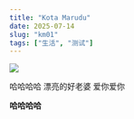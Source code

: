 ```yaml
---
title: "Kota Marudu"
date: 2025-07-14
slug: "km01"
tags: ["生活", "测试"]
---
```

![](https://prod-files-secure.s3.us-west-2.amazonaws.com/112d0858-5090-4d34-a606-b75eb8d65fd2/c7b45876-473c-4fb6-85d3-cb84a84bfc51/1000201235.jpg?X-Amz-Algorithm=AWS4-HMAC-SHA256&X-Amz-Content-Sha256=UNSIGNED-PAYLOAD&X-Amz-Credential=ASIAZI2LB46656HF6BYV%2F20250724%2Fus-west-2%2Fs3%2Faws4_request&X-Amz-Date=20250724T084522Z&X-Amz-Expires=3600&X-Amz-Security-Token=IQoJb3JpZ2luX2VjEAAaCXVzLXdlc3QtMiJIMEYCIQCx0ABLJ%2FOl2SE6s34eLFHWuJPFWmpAXhqGF0XQ6%2FFq3wIhAIC0NiWG773%2B8ItBAeCPKk7V0ZtC%2BuanDQwtBXjMF4fGKv8DCCkQABoMNjM3NDIzMTgzODA1IgwL64g6xmmoyAAkqpMq3AN3l0skO0fuYoKOHKDkwNeOzNSUt2YQwJHF20hC6lNOFzLtS18byBYA2rKn9wB82UvP6c%2BlXngK1gvkDMcPjypw5g9BoM8q9fQC1QHXm%2Fr0yRH1dJCqQ6gpcGxYUTv7BvG5dF%2FOdJZDl9qikljtXK6JVd80zgNcj2IhZezlFoBGawAU84G0aR9epn22An4djg1XfKMjAdDrf%2B5oG3%2F2zikG9kT7TsUA5ghx8GcKGVOq%2BrAwLexH%2FU6naWQ1vBT05uCw6fsck3u5wSVJPFjO0GMOWzR7CiOyCzyiQxV1FlOz3EmB9h1f0ZISOD9uxWJszlWZJDi%2F22LDN7ZXjQsySaTx24XZpEFbuQrzFbVeaxQUYJ7%2BtnNHQUOt7Xpth3X%2FzM5snmMr4aqe4NzDYJvCE7d9nPG7CBLXlcf1t25gNVSUrnNPhbiixOPdna5vyBvhZ%2BQ04M7STyUtV9%2B5rYRcef2BMjqrAfBUuX6IwiMylKmxKuQogaySHzDU10esYkHf9dKlf6NPoiuRVf6Hel6F9%2BJTzpLxtYIKiMu%2B0pQtpxpTAvgtUrmqJVtVY6onZ6sLuOPrqaCdWcfZMimSDBgmGeW09zdCyDCwtwpCv2CO4EyZNyoveZYWDxDc6g8VXzDczofEBjqkAafuiycH6qGiGGAQHx5e2DzHNHZq9dz%2Fj8WE2H3rRXA5OuPEEY1gUZmfAhsXp4GmhUxcDNYqksvqs3xEsLcyB23qc0s%2B%2F%2FZq8SJ9M508AI98yRSEEpAGQPNSyPv5w%2F8N4hJe%2BfsMnkeCRQAg4kNQs%2BrCRo768f3szivnduf0OhD%2BSVbXBUHuRKfKrzo9LM9O7K30bqzHNlLX9OZR6rbROeaqB66s&X-Amz-Signature=40a94ba2e757045323f608482a8c445e65d48d85601b82321b2f41955eb047e6&X-Amz-SignedHeaders=host&x-amz-checksum-mode=ENABLED&x-id=GetObject)


哈哈哈哈  漂亮的好老婆  爱你爱你


**哈哈哈哈**


